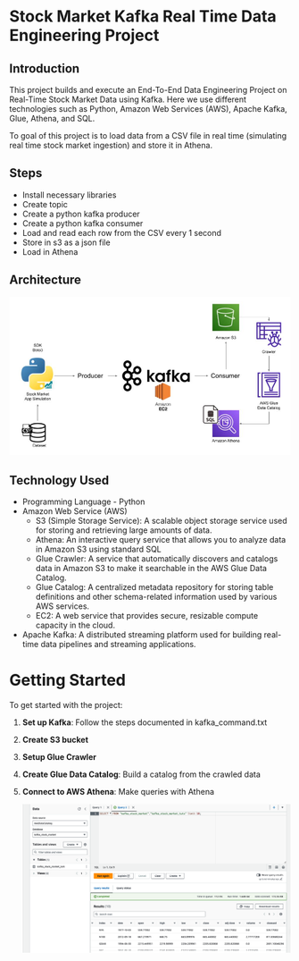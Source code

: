 # Stock Market Kafka Real Time Data Engineering Project

## Introduction 
This project builds and execute an End-To-End Data Engineering Project on Real-Time Stock Market Data using Kafka. Here we use different technologies such as Python, Amazon Web Services (AWS), Apache Kafka, Glue, Athena, and SQL.

To goal of this project is to load data from a CSV file in real time (simulating real time stock market ingestion) and store it in Athena.

## Steps 
- Install necessary libraries
- Create topic
- Create a python kafka producer 
- Create a python kafka consumer 
- Load and read each row from the CSV every 1 second
- Store in s3 as a json file
- Load in Athena

## Architecture 
<img src="src/Architecture.jpg">

## Technology Used
- Programming Language - Python
- Amazon Web Service (AWS)
  - S3 (Simple Storage Service): A scalable object storage service used for storing and retrieving large amounts of data.
  - Athena: An interactive query service that allows you to analyze data in Amazon S3 using standard SQL
  - Glue Crawler: A service that automatically discovers and catalogs data in Amazon S3 to make it searchable in the AWS Glue Data Catalog.
  - Glue Catalog: A centralized metadata repository for storing table definitions and other schema-related information used by various AWS services.
  - EC2: A web service that provides secure, resizable compute capacity in the cloud.
- Apache Kafka: A distributed streaming platform used for building real-time data pipelines and streaming applications.

# Getting Started

To get started with the project:

1. **Set up Kafka**: Follow the steps documented in kafka_command.txt

2. **Create S3 bucket**
   
3. **Setup Glue Crawler**
   
4. **Create Glue Data Catalog**: Build a catalog from the crawled data
   
5. **Connect to AWS Athena**: Make queries with Athena
   
   <img src="src/athena.png">